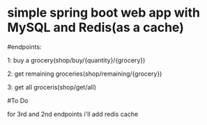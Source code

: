 # simple spring boot web app with MySQL and Redis(as a cache)

#endpoints:

1: buy a grocery(shop/buy/{quantity}/{grocery})

2: get remaining groceries(shop/remaining/{grocery})

3: get all groceris(shop/get/all)

#To Do

for 3rd and 2nd endpoints i'll add redis cache

